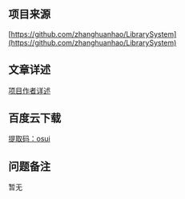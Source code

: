 ## 项目来源
[https://github.com/zhanghuanhao/LibrarySystem](https://github.com/zhanghuanhao/LibrarySystem)
## 文章详述
[项目作者详述](https://github.com/zhanghuanhao/LibrarySystem)
## 百度云下载
[提取码：osui](https://pan.baidu.com/s/1QmuZLC166uBMc4kSabT2fw)
## 问题备注
暂无
